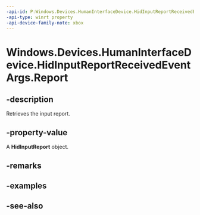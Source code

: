```yaml
---
-api-id: P:Windows.Devices.HumanInterfaceDevice.HidInputReportReceivedEventArgs.Report
-api-type: winrt property
-api-device-family-note: xbox
---
```


<!-- Property syntax
public Windows.Devices.HumanInterfaceDevice.HidInputReport Report { get; }
-->

# Windows.Devices.HumanInterfaceDevice.HidInputReportReceivedEventArgs.Report

## -description
Retrieves the input report.

## -property-value
A **HidInputReport** object.

## -remarks

## -examples

## -see-also

